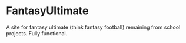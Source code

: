# FantasyUltimate
A site for fantasy ultimate (think fantasy football) remaining from school projects. Fully functional.
